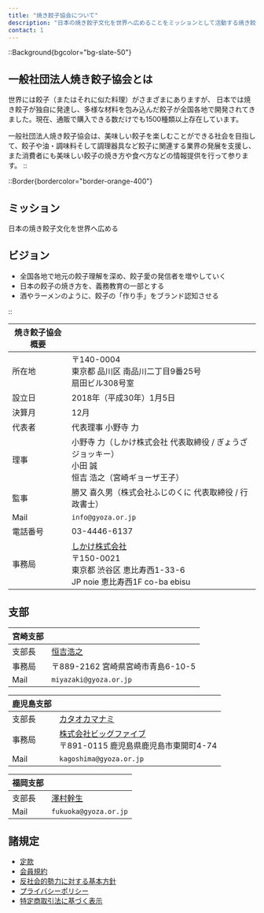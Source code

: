 ```yaml
---
title: "焼き餃子協会について"
description: "日本の焼き餃子文化を世界へ広めることをミッションとして活動する焼き餃子協会の概要です。"
contact: 1
---
```

::Background{bgcolor="bg-slate-50"}

## 一般社団法人焼き餃子協会とは

世界には餃子（またはそれに似た料理）がさまざまにありますが、 日本では焼き餃子が独自に発達し、多様な材料を包み込んだ餃子が全国各地で開発されてきました。現在、通販で購入できる数だけでも1500種類以上存在しています。

一般社団法人焼き餃子協会は、美味しい餃子を楽しむことができる社会を目指して、餃子や油・調味料そして調理器具など餃子に関連する業界の発展を支援し、また消費者にも美味しい餃子の焼き方や食べ方などの情報提供を行って参ります。
::

::Border{bordercolor="border-orange-400"}
## ミッション

日本の焼き餃子文化を世界へ広める

## ビジョン

- 全国各地で地元の餃子理解を深め、餃子愛の発信者を増やしていく
- 日本の餃子の焼き方を、義務教育の一部とする
- 酒やラーメンのように、餃子の「作り手」をブランド認知させる

::

| 焼き餃子協会 概要 |  |
| - | - |
| 所在地   | 〒140-0004<br />東京都 品川区 南品川二丁目9番25号<br />扇田ビル308号室 |
| 設立日 | 2018年（平成30年）1月5日 |
| 決算月 | 12月 |
| 代表者 | 代表理事 小野寺 力 |
| 理事 | 小野寺 力（しかけ株式会社 代表取締役 / ぎょうざジョッキー）<br />小田 誠<br />恒吉 浩之（宮崎ギョーザ王子） |
| 監事 | 勝又 喜久男（株式会社ふじのくに 代表取締役 / 行政書士） |
| Mail | `info@gyoza.or.jp` |
| 電話番号 | 03-4446-6137 |
| 事務局 | [しかけ株式会社](https://www.shikake.com/ "しかけ株式会社")<br />〒150-0021<br />東京都 渋谷区 恵比寿西1-33-6<br />JP noie 恵比寿西1F co-ba ebisu |

## 支部

| 宮崎支部 ||
|:-|:-|
| 支部長 | [恒吉浩之](https://x.com/nakahi "恒吉浩之 X") |
| 事務局 | 〒889-2162 宮崎県宮崎市青島6-10-5 |
| Mail | `miyazaki@gyoza.or.jp` |

| 鹿児島支部 ||
|:-|:-|
| 支部長 | [カタオカマナミ](https://note.com/gyoza_journey "カタオカマナミ note") |
| 事務局 | [株式会社ビッグファイブ](https://www.bigfive-shop.com/ "株式会社ビッグファイブ")<br />〒891-0115 鹿児島県鹿児島市東開町4-74 |
| Mail | `kagoshima@gyoza.or.jp` |

| 福岡支部 ||
|:-|:-|
| 支部長 | [澤村幹生](https://www.instagram.com/kami_aoi/ "澤村幹生 Instagram") |
| Mail | `fukuoka@gyoza.or.jp` |

## 諸規定

- [定款](statute "定款")
- [会員規約](membership "会員規約")
- [反社会的勢力に対する基本方針](antisocialist "反社会的勢力に対する基本方針")
- [プライバシーポリシー](privacy "プライバシーポリシー")
- [特定商取引法に基づく表示](transactionlaw "特定商取引法に基づく表示")

